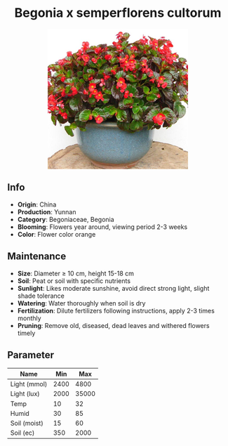 <h1 align='center'>Begonia x semperflorens cultorum</h1>
<p align="center">
    <img 
        align='center'
        width='320'
        src="../images/begonia x semperflorens cultorum.png" 
        alt='Begonia x semperflorens cultorum' />
</p>

## Info

 - **Origin**: China
 - **Production**: Yunnan
 - **Category**: Begoniaceae, Begonia
 - **Blooming**: Flowers year around, viewing period 2-3 weeks
 - **Color**: Flower color orange

## Maintenance

 - **Size**: Diameter ≥ 10 cm, height 15-18 cm
 - **Soil**: Peat or soil with specific nutrients
 - **Sunlight**: Likes moderate sunshine, avoid direct strong light, slight shade tolerance
 - **Watering**: Water thoroughly when soil is dry
 - **Fertilization**: Dilute fertilizers following instructions, apply 2-3 times monthly
 - **Pruning**: Remove old, diseased, dead leaves and withered flowers timely

## Parameter

| Name         | Min  | Max   |
|--------------|------|-------|
| Light (mmol) | 2400 | 4800  |
| Light (lux)  | 2000 | 35000 |
| Temp         | 10    | 32    |
| Humid        | 30   | 85    |
| Soil (moist) | 15   | 60    |
| Soil (ec)    | 350  | 2000  |